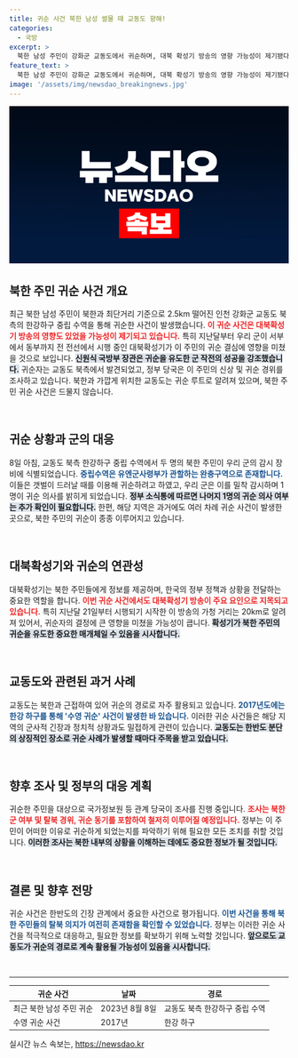 ```yaml
---
title: 귀순 사건 북한 남성 썰물 때 교동도 향해!
categories:
  - 국방
excerpt: >
  북한 남성 주민이 강화군 교동도에서 귀순하며, 대북 확성기 방송의 영향 가능성이 제기됐다. 군의 감시 및 유도 작전이 성공을 거둔 가운데, 귀순자의 신원과 동기에 대한 조사가 진행 중이다. 이번 사건은 10개월 간의 침묵을 깨며 북한과의 긴장 관계 속에서 주목받고 있다.
feature_text: >
  북한 남성 주민이 강화군 교동도에서 귀순하며, 대북 확성기 방송의 영향 가능성이 제기됐다. 군의 감시 및 유도 작전이 성공을 거둔 가운데, 귀순자의 신원과 동기에 대한 조사가 진행 중이다. 이번 사건은 10개월 간의 침묵을 깨며 북한과의 긴장 관계 속에서 주목받고 있다.
image: '/assets/img/newsdao_breakingnews.jpg'
---
```


<p><img src="/assets/img/newsdao_breakingnews.jpg" alt="firstkoreanews 속보" /></p>

<h2 data-ke-size="size26">북한 주민 귀순 사건 개요</h2>

<p data-ke-size="size16">최근 북한 남성 주민이 북한과 최단거리 기준으로 2.5km 떨어진 인천 강화군 교동도 북측의 한강하구 중립 수역을 통해 귀순한 사건이 발생했습니다. <b><span style="color: #ee2323;">이 귀순 사건은 대북확성기 방송의 영향도 있었을 가능성이 제기되고 있습니다.</span></b> 특히 지난달부터 우리 군이 서부에서 동부까지 전 전선에서 시행 중인 대북확성기가 이 주민의 귀순 결심에 영향을 미쳤을 것으로 보입니다. <b><span style="background-color: #21538527;">신원식 국방부 장관은 귀순을 유도한 군 작전의 성공을 강조했습니다.</span></b> 귀순자는 교동도 북측에서 발견되었고, 정부 당국은 이 주민의 신상 및 귀순 경위를 조사하고 있습니다. 북한과 가깝게 위치한 교동도는 귀순 루트로 알려져 있으며, 북한 주민 귀순 사건은 드물지 않습니다.</p>

<p data-ke-size="size16">&nbsp;</p>

<h2 data-ke-size="size26">귀순 상황과 군의 대응</h2>

<p data-ke-size="size16">8일 아침, 교동도 북측 한강하구 중립 수역에서 두 명의 북한 주민이 우리 군의 감시 장비에 식별되었습니다. <b><span style="color: #1a5490;">중립수역은 유엔군사령부가 관할하는 완충구역으로 존재합니다.</span></b> 이들은 갯벌이 드러날 때를 이용해 귀순하려고 하였고, 우리 군은 이를 밀착 감시하며 1명이 귀순 의사를 밝히게 되었습니다. <b><span style="background-color: #21538527;">정부 소식통에 따르면 나머지 1명의 귀순 의사 여부는 추가 확인이 필요합니다.</span></b> 한편, 해당 지역은 과거에도 여러 차례 귀순 사건이 발생한 곳으로, 북한 주민의 귀순이 종종 이루어지고 있습니다.</p>

<p data-ke-size="size16">&nbsp;</p>

<h2 data-ke-size="size26">대북확성기와 귀순의 연관성</h2>

<p data-ke-size="size16">대북확성기는 북한 주민들에게 정보를 제공하며, 한국의 정부 정책과 상황을 전달하는 중요한 역할을 합니다. <b><span style="color: #ee2323;">이번 귀순 사건에서도 대북확성기 방송이 주요 요인으로 지목되고 있습니다.</span></b> 특히 지난달 21일부터 시행되기 시작한 이 방송의 가청 거리는 20km로 알려져 있어서, 귀순자의 결정에 큰 영향을 미쳤을 가능성이 큽니다. <b><span style="background-color: #21538527;">확성기가 북한 주민의 귀순을 유도한 중요한 매개체일 수 있음을 시사합니다.</span></b></p>

<p data-ke-size="size16">&nbsp;</p>

<h2 data-ke-size="size26">교동도와 관련된 과거 사례</h2>

<p data-ke-size="size16">교동도는 북한과 근접하여 있어 귀순의 경로로 자주 활용되고 있습니다. <b><span style="color: #1a5490;">2017년도에는 한강 하구를 통해 '수영 귀순' 사건이 발생한 바 있습니다.</span></b> 이러한 귀순 사건들은 해당 지역의 군사적 긴장과 정치적 상황과도 밀접하게 관련이 있습니다. <b><span style="background-color: #21538527;">교동도는 한반도 분단의 상징적인 장소로 귀순 사례가 발생할 때마다 주목을 받고 있습니다.</span></b></p>

<p data-ke-size="size16">&nbsp;</p>

<h2 data-ke-size="size26">향후 조사 및 정부의 대응 계획</h2>

<p data-ke-size="size16">귀순한 주민을 대상으로 국가정보원 등 관계 당국이 조사를 진행 중입니다. <b><span style="color: #ee2323;">조사는 북한군 여부 및 탈북 경위, 귀순 동기를 포함하여 철저히 이루어질 예정입니다.</span></b> 정부는 이 주민이 어떠한 이유로 귀순하게 되었는지를 파악하기 위해 필요한 모든 조치를 취할 것입니다. <b><span style="background-color: #21538527;">이러한 조사는 북한 내부의 상황을 이해하는 데에도 중요한 정보가 될 것입니다.</span></b></p>

<p data-ke-size="size16">&nbsp;</p>

<h2 data-ke-size="size26">결론 및 향후 전망</h2>

<p data-ke-size="size16">귀순 사건은 한반도의 긴장 관계에서 중요한 사건으로 평가됩니다. <b><span style="color: #1a5490;">이번 사건을 통해 북한 주민들의 탈북 의지가 여전히 존재함을 확인할 수 있었습니다.</span></b> 정부는 이러한 귀순 사건을 적극적으로 대응하고, 필요한 정보를 확보하기 위해 노력할 것입니다. <b><span style="background-color: #21538527;">앞으로도 교동도가 귀순의 경로로 계속 활용될 가능성이 있음을 시사합니다.</span></b></p>

<p data-ke-size="size16">&nbsp;</p>

<hr />

<table>
    <thead>
        <tr>
            <th>귀순 사건</th>
            <th>날짜</th>
            <th>경로</th>
        </tr>
    </thead>
    <tbody>
        <tr>
            <td>최근 북한 남성 주민 귀순</td>
            <td>2023년 8월 8일</td>
            <td>교동도 북측 한강하구 중립 수역</td>
        </tr>
        <tr>
            <td>수영 귀순 사건</td>
            <td>2017년</td>
            <td>한강 하구</td>
        </tr>
    </tbody>
</table>
실시간 뉴스 속보는, <a href="https://newsdao.kr" rel="dofollow">https://newsdao.kr</a>


